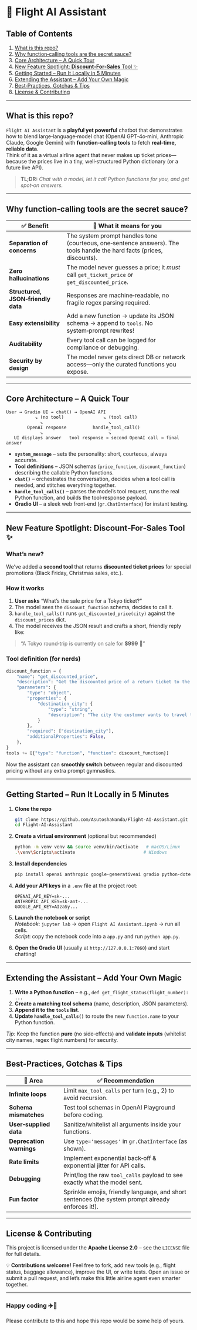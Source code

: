 
# 🚀 Flight AI Assistant  

## Table of Contents
1. [What is this repo?](#what-is-this-repo)  
2. [Why function‑calling tools are the secret sauce?](#why-function-calling-tools-are-the-secret-sauce)  
3. [Core Architecture – A Quick Tour](#core-architecture-a-quick-tour)  
4. [New Feature Spotlight: **Discount‑For‑Sales** Tool ✨](#new-feature-spotlight-discount‑for‑sales-tool)  
5. [Getting Started – Run It Locally in 5 Minutes](#getting-started--run-it-locally-in-5-minutes)  
6. [Extending the Assistant – Add Your Own Magic](#extending-the-assistant--add-your-own-magic)  
7. [Best‑Practices, Gotchas & Tips](#best‑practices-gotchas--tips)  
8. [License & Contributing](#license--contributing)  

---

## What is this repo?

`Flight AI Assistant` is a **playful yet powerful** chatbot that demonstrates how to blend large‑language‑model chat (OpenAI GPT‑4o‑mini, Anthropic Claude, Google Gemini) with **function‑calling tools** to fetch **real‑time, reliable data**.  
Think of it as a virtual airline agent that never makes up ticket prices—because the prices live in a tiny, well‑structured Python dictionary (or a future live API).

> **TL;DR:** *Chat with a model, let it call Python functions for you, and get spot‑on answers.*  

---

## Why function‑calling tools are the secret sauce?

| ✅ Benefit | 🎯 What it means for you |
|-----------|--------------------------|
| **Separation of concerns** | The system prompt handles tone (courteous, one‑sentence answers). The tools handle the hard facts (prices, discounts). |
| **Zero hallucinations** | The model never guesses a price; it *must* call `get_ticket_price` or `get_discounted_price`. |
| **Structured, JSON‑friendly data** | Responses are machine‑readable, no fragile regex parsing required. |
| **Easy extensibility** | Add a new function → update its JSON schema → append to `tools`. No system‑prompt rewrites! |
| **Auditability** | Every tool call can be logged for compliance or debugging. |
| **Security by design** | The model never gets direct DB or network access—only the curated functions you expose. |

---

## Core Architecture – A Quick Tour

`````
User → Gradio UI → chat() → OpenAI API
           ↘ (no tool)               ↘ (tool call)
             ↘                         ↘
        OpenAI response          handle_tool_call()
             ↘                         ↘
   UI displays answer   tool response → second OpenAI call → final answer
`````

* **`system_message`** – sets the personality: short, courteous, always accurate.  
* **Tool definitions** – JSON schemas (`price_function`, `discount_function`) describing the callable Python functions.  
* **`chat()`** – orchestrates the conversation, decides when a tool call is needed, and stitches everything together.  
* **`handle_tool_calls()`** – parses the model’s tool request, runs the real Python function, and builds the tool‑response payload.  
* **Gradio UI** – a sleek web front‑end (`gr.ChatInterface`) for instant testing.

---

## New Feature Spotlight: **Discount‑For‑Sales** Tool ✨

### What’s new?
We’ve added a **second tool** that returns **discounted ticket prices** for special promotions (Black Friday, Christmas sales, etc.).  

### How it works
1. **User asks** “What’s the sale price for a Tokyo ticket?”  
2. The model sees the `discount_function` schema, decides to call it.  
3. `handle_tool_calls()` runs `get_discounted_price(city)` against the `discount_prices` dict.  
4. The model receives the JSON result and crafts a short, friendly reply like:  

> “A Tokyo round‑trip is currently on sale for **$999** 🎉”

### Tool definition (for nerds)

```python
discount_function = {
    "name": "get_discounted_price",
    "description": "Get the discounted price of a return ticket to the destination city. Use this during sales periods (e.g., Black Friday, Christmas).",
    "parameters": {
        "type": "object",
        "properties": {
            "destination_city": {
                "type": "string",
                "description": "The city the customer wants to travel to."
            }
        },
        "required": ["destination_city"],
        "additionalProperties": False,
    },
}
tools += [{"type": "function", "function": discount_function}]
```

Now the assistant can **smoothly switch** between regular and discounted pricing without any extra prompt gymnastics.

---

## Getting Started – Run It Locally in 5 Minutes

1. **Clone the repo**  
   ```bash
   git clone https://github.com/AsutoshaNanda/Flight-AI-Assistant.git
   cd Flight-AI-Assistant
   ```

2. **Create a virtual environment** (optional but recommended)  
   ```bash
   python -m venv venv && source venv/bin/activate   # macOS/Linux
   .\venv\Scripts\activate                          # Windows
   ```

3. **Install dependencies**  
   ```bash
   pip install openai anthropic google-generativeai gradio python-dotenv beautifulsoup4
   ```

4. **Add your API keys** in a `.env` file at the project root:  
   ```
   OPENAI_API_KEY=sk-...
   ANTHROPIC_API_KEY=sk-ant-...
   GOOGLE_API_KEY=AIzaSy...
   ```

5. **Launch the notebook or script**  
   *Notebook*: `jupyter lab` → open `Flight AI Assistant.ipynb` → run all cells.  
   *Script*: copy the notebook code into a `app.py` and run `python app.py`.

6. **Open the Gradio UI** (usually at `http://127.0.0.1:7860`) and start chatting!  

---

## Extending the Assistant – Add Your Own Magic

1. **Write a Python function** – e.g., `def get_flight_status(flight_number): ...`  
2. **Create a matching tool schema** (name, description, JSON parameters).  
3. **Append it to the `tools` list**.  
4. **Update `handle_tool_calls()`** to route the new `function.name` to your Python function.  

*Tip:* Keep the function **pure** (no side‑effects) and **validate inputs** (whitelist city names, regex flight numbers) for security.

---

## Best‑Practices, Gotchas & Tips

| 🎯 Area | ✅ Recommendation |
|--------|-------------------|
| **Infinite loops** | Limit `max_tool_calls` per turn (e.g., 2) to avoid recursion. |
| **Schema mismatches** | Test tool schemas in OpenAI Playground before coding. |
| **User‑supplied data** | Sanitize/whitelist all arguments inside your functions. |
| **Deprecation warnings** | Use `type='messages'` in `gr.ChatInterface` (as shown). |
| **Rate limits** | Implement exponential back‑off & exponential jitter for API calls. |
| **Debugging** | Print/log the raw `tool_calls` payload to see exactly what the model sent. |
| **Fun factor** | Sprinkle emojis, friendly language, and short sentences (the system prompt already enforces it!). |

---

## License & Contributing

This project is licensed under the **Apache License 2.0** – see the `LICENSE` file for full details.  

💡 **Contributions welcome!** Feel free to fork, add new tools (e.g., flight status, baggage allowance), improve the UI, or write tests. Open an issue or submit a pull request, and let’s make this little airline agent even smarter together.

---

### Happy coding ✈️💸

Please contribute to this and hope this repo would be some help of yours.
